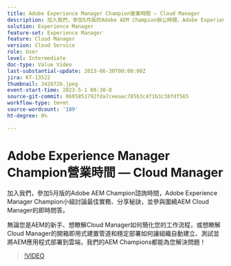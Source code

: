 ```yaml
---
title: Adobe Experience Manager Champion營業時間 — Cloud Manager
description: 加入我們，參加5月版的Adobe AEM Champion辦公時間，Adobe Experience Manager Champion小組討論最佳實務、分享秘訣，並參與圍繞AEM Cloud Manager的即時問答。無論您是初次使用AEM、想瞭解Cloud Manager如何簡化您的工作流程，或想瞭解Cloud Manager的開箱即用構建管道和穩定部署如何讓組織自動構建、測試和部署AEM應用計畫到雲端，我們的AEM Champion都能為您提供答案！
solution: Experience Manager
feature-set: Experience Manager
feature: Cloud Manager
version: Cloud Service
role: User
level: Intermediate
doc-type: Value Video
last-substantial-update: 2023-06-30T00:00:00Z
jira: KT-13522
thumbnail: 3420726.jpeg
event-start-time: 2023-5-1 08:30-8
source-git-commit: 0695851792fda7ceeaac785b3c4f1b3c38fdf565
workflow-type: tm+mt
source-wordcount: '189'
ht-degree: 0%

---
```



# Adobe Experience Manager Champion營業時間 — Cloud Manager

加入我們，參加5月版的Adobe AEM Champion諮詢時間，Adobe Experience Manager Champion小組討論最佳實務、分享秘訣，並參與圍繞AEM Cloud Manager的即時問答。

無論您是AEM的新手、想瞭解Cloud Manager如何簡化您的工作流程，或想瞭解Cloud Manager的開箱即用式建置管道和穩定部署如何讓組織自動建立、測試並將AEM應用程式部署到雲端，我們的AEM Champions都能為您解決問題！

>[!VIDEO](https://video.tv.adobe.com/v/3420726/?learn=on)
